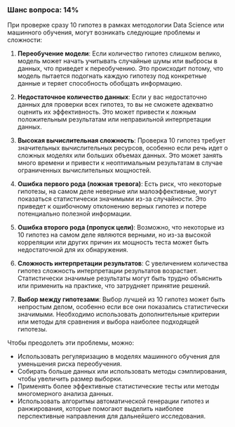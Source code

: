 ### Шанс вопроса: 14%

При проверке сразу 10 гипотез в рамках методологии Data Science или машинного обучения, могут возникать следующие проблемы и сложности:

1. **Переобучение модели**: Если количество гипотез слишком велико, модель может начать учитывать случайные шумы или выбросы в данных, что приведет к переобучению. Это происходит потому, что модель пытается подогнать каждую гипотезу под конкретные данные и теряет способность обобщать информацию.

2. **Недостаточное количество данных**: Если у вас недостаточно данных для проверки всех гипотез, то вы не сможете адекватно оценить их эффективность. Это может привести к ложным положительным результатам или неправильной интерпретации данных.

3. **Высокая вычислительная сложность**: Проверка 10 гипотез требует значительных вычислительных ресурсов, особенно если речь идет о сложных моделях или больших объемах данных. Это может занять много времени и привести к неоптимальным результатам в случае ограниченных вычислительных мощностей.

4. **Ошибка первого рода (ложная тревога)**: Есть риск, что некоторые гипотезы, на самом деле неверные или малоэффективные, могут показаться статистически значимыми из-за случайности. Это приведет к ошибочному отклонению верных гипотез и потере потенциально полезной информации.

5. **Ошибка второго рода (пропуск цели)**: Возможно, что некоторые из 10 гипотез на самом деле являются верными, но из-за высокой корреляции или других причин их мощность теста может быть недостаточной для их обнаружения.

6. **Сложность интерпретации результатов**: С увеличением количества гипотез сложность интерпретации результатов возрастает. Статистически значимые результаты могут быть трудно объяснить или применить на практике, что затрудняет принятие решений.

7. **Выбор между гипотезами**: Выбор лучшей из 10 гипотез может быть непростым делом, особенно если все они показались статистически значимыми. Необходимо использовать дополнительные критерии или методы для сравнения и выбора наиболее подходящей гипотезы.

Чтобы преодолеть эти проблемы, можно:
- Использовать регуляризацию в моделях машинного обучения для уменьшения риска переобучения.
- Собирать больше данных или использовать методы сэмплирования, чтобы увеличить размер выборки.
- Применять более эффективные статистические тесты или методы многомерного анализа данных.
- Использовать алгоритмы автоматической генерации гипотез и ранжирования, которые помогают выделить наиболее перспективные направления для дальнейшего исследования.
